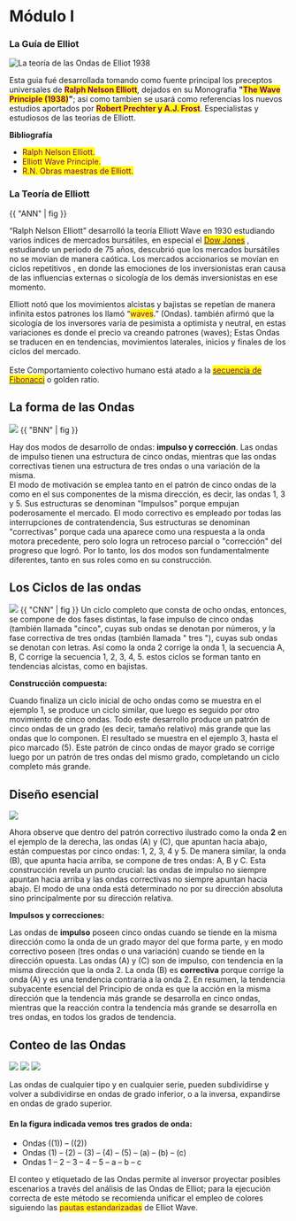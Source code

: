 # Módulo I

### La Guía de Elliot

![La teoría de las Ondas de Elliot 1938](../../.gitbook/assets/img.PNG)

Esta guia fué desarrollada tomando como fuente principal los preceptos universales de <mark style="color:purple;">**Ralph Nelson Elliott**</mark>, dejados en su Monografia **"**<mark style="color:purple;">**The Wave Principle (1938)**</mark>**"**; asi como tambien se usará como referencias los nuevos estudios aportados por <mark style="color:purple;">**Robert Prechter y A.J. Frost**</mark>. Especialistas y estudiosos de las teorias de Elliott.

**Bibliografía**

* <mark style="color:purple;">Ralph Nelson Elliott.</mark>
* <mark style="color:purple;">Elliott Wave Principle.</mark>
* <mark style="color:purple;">R.N. Obras maestras de Elliott.</mark>

### La Teoría de Elliott

{{ "ANN" | fig }}


“Ralph Nelson Elliott” desarrolló la teoría Elliott Wave en 1930 estudiando varios índices de mercados bursátiles, en especial el [<mark style="color:purple;">Dow Jones</mark>](https://es.wikipedia.org/wiki/%C3%8Dndice\_burs%C3%A1til\_Dow\_Jones) , estudiando un periodo de 75 años, descubrió que los mercados bursátiles no se movían de manera caótica. Los mercados accionarios se movían en ciclos repetitivos , en donde las emociones de los inversionistas eran causa de las influencias externas o sicología de los demás inversionistas en ese momento.

Elliott notó que los movimientos alcistas y bajistas se repetían de manera infinita estos patrones los llamó “<mark style="color:purple;">waves</mark>.” (Ondas). también afirmó que la sicología de los inversores varia de pesimista a optimista y neutral, en estas variaciones es donde el precio va creando patrones (waves); Estas Ondas se traducen en en tendencias, movimientos laterales, inicios y finales de los ciclos del mercado.\
\
Este Comportamiento colectivo humano está atado a la [<mark style="color:purple;">secuencia de Fibonacci</mark>](https://es.wikipedia.org/wiki/Sucesi%C3%B3n\_de\_Fibonacci) o golden ratio.

## La forma de las Ondas

![](../../.gitbook/assets/img.PNG)
{{ "BNN" | fig }}

Hay dos modos de desarrollo de ondas: **impulso y corrección**. Las ondas de impulso tienen una estructura de cinco ondas, mientras que las ondas correctivas tienen una estructura de tres ondas o una variación de la misma.\
El modo de motivación se emplea tanto en el patrón de cinco ondas de la como en el sus componentes de la misma dirección, es decir, las ondas 1, 3 y 5. Sus estructuras se denominan "Impulsos" porque empujan poderosamente el mercado. El modo correctivo es empleado por todas las interrupciones de contratendencia, Sus estructuras se denominan "correctivas" porque cada una aparece como una respuesta a la onda motora precedente, pero solo logra un retroceso parcial o "corrección" del progreso que logró. Por lo tanto, los dos modos son fundamentalmente diferentes, tanto en sus roles como en su construcción.

## Los Ciclos de las ondas

![](../../.gitbook/assets/img.PNG)
{{ "CNN" | fig }}
Un ciclo completo que consta de ocho ondas, entonces, se compone de dos fases distintas, la fase impulso de cinco ondas (también llamada "cinco", cuyas sub ondas se denotan por números, y la fase correctiva de tres ondas (también llamada " tres "), cuyas sub ondas se denotan con letras. Así como la onda 2 corrige la onda 1, la secuencia A, B, C corrige la secuencia 1, 2, 3, 4, 5. estos ciclos se forman tanto en tendencias alcistas, como en bajistas.

**Construcción compuesta:**

Cuando finaliza un ciclo inicial de ocho ondas como se muestra en el ejemplo 1, se produce un ciclo similar, que luego es seguido por otro movimiento de cinco ondas. Todo este desarrollo produce un patrón de cinco ondas de un grado (es decir, tamaño relativo) más grande que las ondas que lo componen. El resultado se muestra en el ejemplo 3, hasta el pico marcado (5). Este patrón de cinco ondas de mayor grado se corrige luego por un patrón de tres ondas del mismo grado, completando un ciclo completo más grande.

## Diseño esencial

![](../../.gitbook/assets/img.PNG)

Ahora observe que dentro del patrón correctivo ilustrado como la onda **2** en el ejemplo de la derecha, las ondas (A) y (C), que apuntan hacia abajo, están compuestas por cinco ondas: 1, 2, 3, 4 y 5. De manera similar, la onda (B), que apunta hacia arriba, se compone de tres ondas: A, B y C. Esta construcción revela un punto crucial: las ondas de impulso no siempre apuntan hacia arriba y las ondas correctivas no siempre apuntan hacia abajo. El modo de una onda está determinado no por su dirección absoluta sino principalmente por su dirección relativa.

**Impulsos y correcciones:**

Las ondas de **impulso** poseen cinco ondas cuando se tiende en la misma dirección como la onda de un grado mayor del que forma parte, y en modo correctivo poseen (tres ondas o una variación) cuando se tiende en la dirección opuesta. Las ondas (A) y (C) son de impulso, con tendencia en la misma dirección que la onda 2. La onda (B) es **correctiva** porque corrige la onda (A) y es una tendencia contraria a la onda 2. En resumen, la tendencia subyacente esencial del Principio de onda es que la acción en la misma dirección que la tendencia más grande se desarrolla en cinco ondas, mientras que la reacción contra la tendencia más grande se desarrolla en tres ondas, en todos los grados de tendencia.

## Conteo de las Ondas

![](../../.gitbook/assets/img.PNG) ![](../../.gitbook/assets/elliot-m1-1.jpg) ![](../../.gitbook/assets/elliot-m1-3.jpg)

Las ondas de cualquier tipo y en cualquier serie, pueden subdividirse y volver a subdividirse en ondas de grado inferior, o a la inversa, expandirse en ondas de grado superior.

#### En la figura indicada vemos tres grados de onda: 

* Ondas ((1)) – ((2))
* Ondas (1) – (2) – (3) – (4) – (5) – (a) – (b) – (c)
* Ondas 1 – 2 – 3 – 4 – 5 – a – b – c

El conteo y etiquetado de las Ondas permite al inversor proyectar posibles escenarios a través del análisis de las Ondas de Elliot; para la ejecución correcta de este método se recomienda unificar el empleo de colores siguiendo las <mark style="color:purple;">pautas estandarizadas</mark> de Elliot Wave.

##

